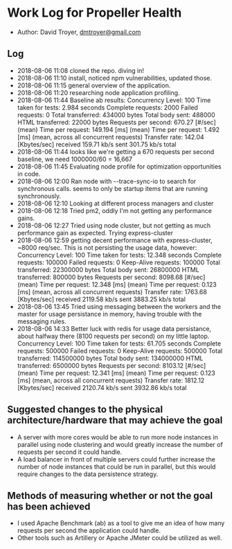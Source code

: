 # Work Log for Propeller Health

* Author: David Troyer, dmtroyer@gmail.com

## Log

* 2018-08-06 11:08 cloned the repo. diving in!
* 2018-08-06 11:10 install, noticed npm vulnerabilities, updated those.
* 2018-08-06 11:15 general overview of the application.
* 2018-08-06 11:20 researching node application profiling.
* 2018-08-06 11:44 Baseline ab results:
    Concurrency Level:      100
    Time taken for tests:   2.984 seconds
    Complete requests:      2000
    Failed requests:        0
    Total transferred:      434000 bytes
    Total body sent:        488000
    HTML transferred:       22000 bytes
    Requests per second:    670.27 [#/sec] (mean)
    Time per request:       149.194 [ms] (mean)
    Time per request:       1.492 [ms] (mean, across all concurrent requests)
    Transfer rate:          142.04 [Kbytes/sec] received
                            159.71 kb/s sent
                            301.75 kb/s total
* 2018-08-06 11:44 looks like we're getting a 670 requests per second baseline, we need 1000000/60 = 16,667
* 2018-08-06 11:45 Evaluating node profile for optimization opportunities in code.
* 2018-08-06 12:00 Ran node with --trace-sync-io to search for synchronous calls. seems to only be startup items that are running synchronously.
* 2018-08-06 12:10 Looking at different process managers and cluster
* 2018-08-06 12:18 Tried pm2, oddly I'm not getting any performance gains.
* 2018-08-06 12:27 Tried using node cluster, but not getting as much performance gain as expected. Trying express-cluster
* 2018-08-06 12:59 getting decent performance with express-cluster, ~8000 req/sec. This is not persisting the usage data, however:
    Concurrency Level:      100
    Time taken for tests:   12.348 seconds
    Complete requests:      100000
    Failed requests:        0
    Keep-Alive requests:    100000
    Total transferred:      22300000 bytes
    Total body sent:        26800000
    HTML transferred:       800000 bytes
    Requests per second:    8098.68 [#/sec] (mean)
    Time per request:       12.348 [ms] (mean)
    Time per request:       0.123 [ms] (mean, across all concurrent requests)
    Transfer rate:          1763.68 [Kbytes/sec] received
                            2119.58 kb/s sent
                            3883.25 kb/s total
* 2018-08-06 13:45 Tried using messaging between the workers and the master for usage persistance in memory, having trouble with the messaging rules.
* 2018-08-06 14:33 Better luck with redis for usage data persistance, about halfway there (8100 requests per second) on my little laptop.
    Concurrency Level:      100
    Time taken for tests:   61.705 seconds
    Complete requests:      500000
    Failed requests:        0
    Keep-Alive requests:    500000
    Total transferred:      114500000 bytes
    Total body sent:        134000000
    HTML transferred:       6500000 bytes
    Requests per second:    8103.12 [#/sec] (mean)
    Time per request:       12.341 [ms] (mean)
    Time per request:       0.123 [ms] (mean, across all concurrent requests)
    Transfer rate:          1812.12 [Kbytes/sec] received
                            2120.74 kb/s sent
                            3932.86 kb/s total

## Suggested changes to the physical architecture/hardware that may achieve the goal

* A server with more cores would be able to run more node instances in parallel using node clustering and would greatly increase the number of requests per second it could handle.
* A load balancer in front of multiple servers could further increase the number of node instances that could be run in parallel, but this would require changes to the data persistence strategy.

## Methods of measuring whether or not the goal has been achieved

* I used Apache Benchmark (ab) as a tool to give me an idea of how many requests per second the application could handle.
* Other tools such as Artillery or Apache JMeter could be utilized as well.
